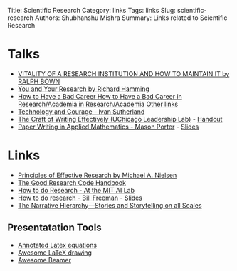 Title: Scientific Research
Category: links
Tags: links
Slug: scientific-research
Authors: Shubhanshu Mishra
Summary: Links related to Scientific Research

# Talks

* [VITALITY OF A RESEARCH INSTITUTION AND HOW TO MAINTAIN IT by RALPH BOWN](https://maceip.github.io/bell-labs-innovation/)
* [You and Your Research by Richard Hamming](https://www.cs.virginia.edu/~robins/YouAndYourResearch.html)
* [How to Have a Bad Career How to Have a Bad Career in Research/Academia in Research/Academia](https://people.eecs.berkeley.edu/~pattrsn/talks/BadCareer.pdf) [Other links](https://people.eecs.berkeley.edu/~pattrsn/talks/nontech.html)
* [Technology and Courage - Ivan Sutherland](https://cseweb.ucsd.edu/~wgg/smli_ps-1.pdf)
* [The Craft of Writing Effectively (UChicago Leadership Lab)](https://youtu.be/vtIzMaLkCaM) - [Handout](https://cpb-us-w2.wpmucdn.com/u.osu.edu/dist/5/7046/files/2014/10/UnivChic_WritingProg-1grt232.pdf)
* [Paper Writing in Applied Mathematics - Mason Porter](https://www.youtube.com/watch?v=oNgqQyF0GfY) - [Slides](https://www.slideshare.net/masonporter/paper-writing-in-applied-mathematics-slightly-updated-slides)

# Links

* [Principles of Effective Research by Michael A. Nielsen](https://michaelnielsen.org/blog/principles-of-effective-research/)
* [The Good Research Code Handbook](https://goodresearch.dev/)
* [How to do Research - At the MIT AI Lab](https://dspace.mit.edu/bitstream/handle/1721.1/41487/AI_WP_316.pdf)
* [How to do research - Bill Freeman](http://people.csail.mit.edu/billf/www/papers/doresearch.pdf) - [Slides](http://people.csail.mit.edu/billf/talks/10minFreeman2013.pdf)
* [The Narrative Hierarchy—Stories and Storytelling on all Scales](https://pdodds.w3.uvm.edu/writings/2015-06-04narrative-hierarchy/)

## Presentatation Tools
* [Annotated Latex equations](https://github.com/synercys/annotated_latex_equations)
* [Awesome LaTeX drawing](https://github.com/xinychen/awesome-latex-drawing)
* [Awesome Beamer](https://github.com/xinychen/awesome-beamer)
